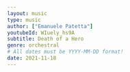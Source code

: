 ```yaml
---
layout: music
type: music
author: ["Emanuele Patetta"]
youtubeId: WIuely_hs9A
subtitle: Death of a Hero
genre: orchestral
# All dates must be YYYY-MM-DD format!
date: 2021-11-18
---
```

